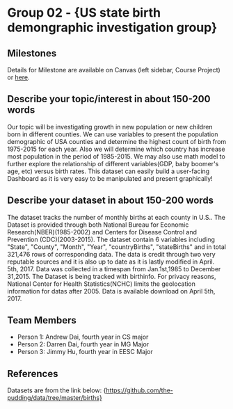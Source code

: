 # Group 02 - {US state birth demongraphic investigation group}



## Milestones

Details for Milestone are available on Canvas (left sidebar, Course Project) or [here](https://firas.moosvi.com/courses/data301/project/milestone01.html).

## Describe your topic/interest in about 150-200 words
Our topic will be investigating growth in new population or new children born in different counties. We can use variables to present the population demographic of USA counties and determine the highest count of birth from 1975-2015 for each year. Also we will determine which country has increase most population in the period of 1985-2015. We may also use math model to further explore the relationship of different variables(GDP, baby boomer's age, etc) versus birth rates. This dataset can easily build a user-facing Dashboard as it is very easy to be manipulated and present graphically!

## Describe your dataset in about 150-200 words
The dataset tracks the number of monthly births at each county in U.S.. The Dataset is provided through both National Bureau for Economic Research(NBER)(1985-2002) and Centers for Disease Control and Prevention (CDC)(2003-2015). The dataset contain 6 variables including "State", "County", "Month", "Year", "countryBirths", "stateBirths" and in total 321,476 rows of corresponding data. The data is credit through two very reputable sources and it is also up to date as it is lastly modified in April. 5th, 2017. Data was collected in a timespan from Jan.1st,1985 to December 31,2015. The Dataset is being tracked with birthinfo. For privacy reasons, National Center for Health Statistics(NCHC) limits the geolocation information for datas after 2005. Data is available download on April 5th, 2017.   

## Team Members

- Person 1: Andrew Dai, fourth year in CS major
- Person 2: Darren Dai, fourth year in MG Major
- Person 3: Jimmy Hu, fourth year in EESC Major

## References
Datasets are from the link below:
{https://github.com/the-pudding/data/tree/master/births}
